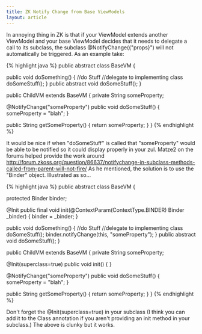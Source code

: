 ```yaml
---
title: ZK Notify Change from Base ViewModels
layout: article
---
```

In annoying thing in ZK is that if your ViewModel extends another ViewModel and your base ViewModel 
decides that it needs to delegate a call to its subclass, the subclass @NotifyChange({"props}") 
will not automatically be triggered. As an example take:

{% highlight java %}
public abstract class BaseVM {

 public void doSomething() {
  //do Stuff
  //delegate to implementing class
  doSomeStuff();
 }
 public abstract void doSomeStuff();
}

public ChildVM extends BaseVM {
 private String someProperty;

 @NotifyChange("someProperty")
 public void doSomeStuff() {
  someProperty = "blah";
 }

 public String getSomeProperty() {
  return someProperty;
    }
}
{% endhighlight %}

It would be nice if when "doSomeStuff" is called that "someProperty" would be able to be notified so it could display properly in your zul. 
Matze2 on the forums helped provide the work around 
<a href="http://forum.zkoss.org/question/86637/notifychange-in-subclass-methods-called-from-parent-will-not-fire/">http://forum.zkoss.org/question/86637/notifychange-in-subclass-methods-called-from-parent-will-not-fire/</a>
As he mentioned, the solution is to use the "Binder" object. Illustrated as so...

{% highlight java %}
public abstract class BaseVM {
 
 protected Binder binder;

 @Init
 public final void init(@ContextParam(ContextType.BINDER) Binder _binder) {
  binder = _binder;
 }

 public void doSomething() {
  //do Stuff
  //delegate to implementing class
  doSomeStuff();
  binder.notifyChange(this, "someProperty");
 }
 public abstract void doSomeStuff();
}

public ChildVM extends BaseVM {
 private String someProperty;

 @Init(superclass=true)
 public void init() {
 }

 @NotifyChange("someProperty")
 public void doSomeStuff() {
  someProperty = "blah";
 }

 public String getSomeProperty() {
  return someProperty;
    }
}
{% endhighlight %}


Don't forget the @Init(superclass=true) in your subclass (I think you can add it to the Class 
annotation if you aren't providing an init method in your subclass.) The above is clunky but it works.


